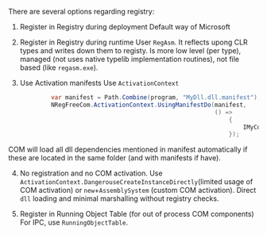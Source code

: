 
There are several options regarding registry:

1. Register in Registry during deployment
Default way of Microsoft

2. Register in Registry during runtime
User `RegAsm`. It reflects upong CLR types and writes down them to registy. 
Is more low level (per type), managed (not uses native typelib implementation routines), not file based (like `regasm.exe`). 

3. Use Activation manifests
Use `ActivationContext`

```csharp
            var manifest = Path.Combine(program, "MyDll.dll.manifest");
            NRegFreeCom.ActivationContext.UsingManifestDo(manifest,
                                                          () =>
                                                              {
                                                                  IMyCom comObj = new MyCom();// COM object with manifest
                                                              });
```
COM will load all dll dependencies mentioned in manifest automatically if these are located in the same folder (and with manifests if have).

4. No registration and no COM activation. 
Use `ActivationContext.DangerouseCreateInstanceDirectly`(limited usage of COM activation) or `new`+`AssemblySystem` (custom COM activation). Direct `dll` loading and minimal marshalling without registry checks.

5. Register in Running Object Table (for out of process COM components)
For IPC, use `RunningObjectTable`.
